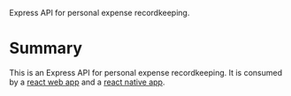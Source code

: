 Express API for personal expense recordkeeping.

# Summary

This is an Express API for personal expense recordkeeping. It is consumed by a [react web app](https://github.com/andrewjford/oozetracker2_react) and a [react native app](https://github.com/andrewjford/oozetracker2_native).
